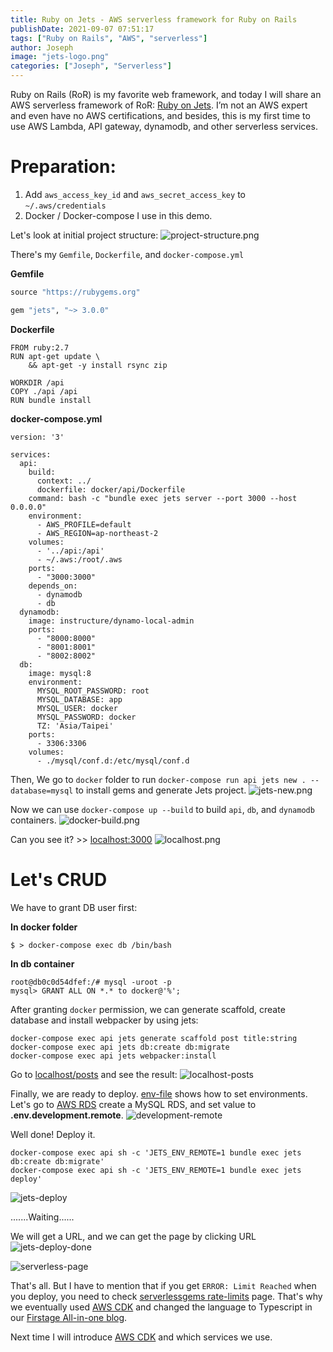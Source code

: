 ```yaml
---
title: Ruby on Jets - AWS serverless framework for Ruby on Rails
publishDate: 2021-09-07 07:51:17
tags: ["Ruby on Rails", "AWS", "serverless"]
author: Joseph
image: "jets-logo.png"
categories: ["Joseph", "Serverless"]
---
```


Ruby on Rails (RoR) is my favorite web framework, and today I will share an AWS serverless framework of RoR: [Ruby on Jets](https://rubyonjets.com/). I’m not an AWS expert and even have no AWS certifications, and besides, this is my first time to use AWS Lambda, API gateway, dynamodb, and other serverless services.

# Preparation:
1. Add `aws_access_key_id` and `aws_secret_access_key` to `~/.aws/credentials`
2. Docker / Docker-compose I use in this demo.

Let's look at initial project structure:
![project-structure.png](project-structure.png)
<!-- more -->

There's my `Gemfile`, `Dockerfile`, and `docker-compose.yml`

**Gemfile**
```ruby
source "https://rubygems.org"

gem "jets", "~> 3.0.0"
```

**Dockerfile**
```shell
FROM ruby:2.7
RUN apt-get update \
    && apt-get -y install rsync zip

WORKDIR /api
COPY ./api /api
RUN bundle install
```

**docker-compose.yml**
```shell
version: '3'

services:
  api:
    build:
      context: ../
      dockerfile: docker/api/Dockerfile
    command: bash -c "bundle exec jets server --port 3000 --host 0.0.0.0"
    environment:
      - AWS_PROFILE=default
      - AWS_REGION=ap-northeast-2
    volumes:
      - '../api:/api'
      - ~/.aws:/root/.aws
    ports:
      - "3000:3000"
    depends_on:
      - dynamodb
      - db
  dynamodb:
    image: instructure/dynamo-local-admin
    ports:
      - "8000:8000"
      - "8001:8001"
      - "8002:8002"
  db:
    image: mysql:8
    environment:
      MYSQL_ROOT_PASSWORD: root
      MYSQL_DATABASE: app
      MYSQL_USER: docker
      MYSQL_PASSWORD: docker
      TZ: 'Asia/Taipei'
    ports:
      - 3306:3306
    volumes:
      - ./mysql/conf.d:/etc/mysql/conf.d

```
Then, We go to `docker` folder to run `docker-compose run api jets new . --database=mysql` to install gems and generate Jets project.
![jets-new.png](jets-new.png)

Now we can use `docker-compose up --build` to build `api`, `db`, and `dynamodb` containers.
![docker-build.png](docker-build.png)

Can you see it? >> [localhost:3000](http://localhost:3000/)
![localhost.png](localhost.png)


# Let's CRUD

We have to grant DB user first:

**In docker folder**
```
$ > docker-compose exec db /bin/bash
```

**In db container**
```
root@db0c0d54dfef:/# mysql -uroot -p
mysql> GRANT ALL ON *.* to docker@'%';
```

After granting `docker` permission, we can generate scaffold, create database and install webpacker by using jets:
```
docker-compose exec api jets generate scaffold post title:string
docker-compose exec api jets db:create db:migrate
docker-compose exec api jets webpacker:install
```

Go to [localhost/posts](http://localhost/posts) and see the result:
![localhost-posts](localhost-posts.png)

Finally, we are ready to deploy. [env-file](https://rubyonjets.com/docs/env-files/) shows how to set environments. Let's go to [AWS RDS](https://ap-northeast-2.console.aws.amazon.com/rds/home) create a MySQL RDS, and set value to **.env.development.remote**.
![development-remote](development-remote.jpg)

Well done! Deploy it.
```
docker-compose exec api sh -c 'JETS_ENV_REMOTE=1 bundle exec jets db:create db:migrate'
docker-compose exec api sh -c 'JETS_ENV_REMOTE=1 bundle exec jets deploy'
```

![jets-deploy](jets-deploy.jpg)

.......Waiting......

We will get a URL, and we can get the page by clicking URL
![jets-deploy-done](jets-deploy-done.jpg)

![serverless-page](serverless-page.jpg)

That's all. But I have to mention that if you get `ERROR: Limit Reached` when you deploy, you need to check [serverlessgems rate-limits](https://www.serverlessgems.com/rate-limits) page. That's why we eventually used [AWS CDK](https://aws.amazon.com/tw/cdk/) and changed the language to Typescript in our [Firstage All-in-one blog](https://firstage.io/).

Next time I will introduce [AWS CDK](https://aws.amazon.com/tw/cdk/) and which services we use.
